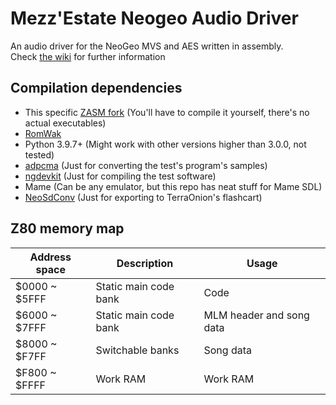 # Mezz'Estate Neogeo Audio Driver

An audio driver for the NeoGeo MVS and AES written in assembly.<br/>
Check [the wiki](https://github.com/stereomimi/Mezz-Estate-NeoGeo-Audio-Driver/wiki) for further information

## Compilation dependencies
* This specific [ZASM fork](https://github.com/neogeo-mzs/zasm) (You'll have to compile it yourself, there's no actual executables)
* [RomWak](https://github.com/freem/romwak)
* Python 3.9.7+ (Might work with other versions higher than 3.0.0, not tested)
* [adpcma](https://github.com/freem/adpcma) (Just for converting the test's program's samples)
* [ngdevkit](https://github.com/dciabrin/ngdevkit) (Just for compiling the test software)
* Mame (Can be any emulator, but this repo has neat stuff for Mame SDL)
* [NeoSdConv](https://github.com/city41/neosdconv) (Just for exporting to TerraOnion's flashcart)

## Z80 memory map
Address space | Description           | Usage
--------------|-----------------------|--------------------------
$0000 ~ $5FFF | Static main code bank | Code
$6000 ~ $7FFF | Static main code bank | MLM header and song data
$8000 ~ $F7FF | Switchable banks      | Song data
$F800 ~ $FFFF | Work RAM              | Work RAM

